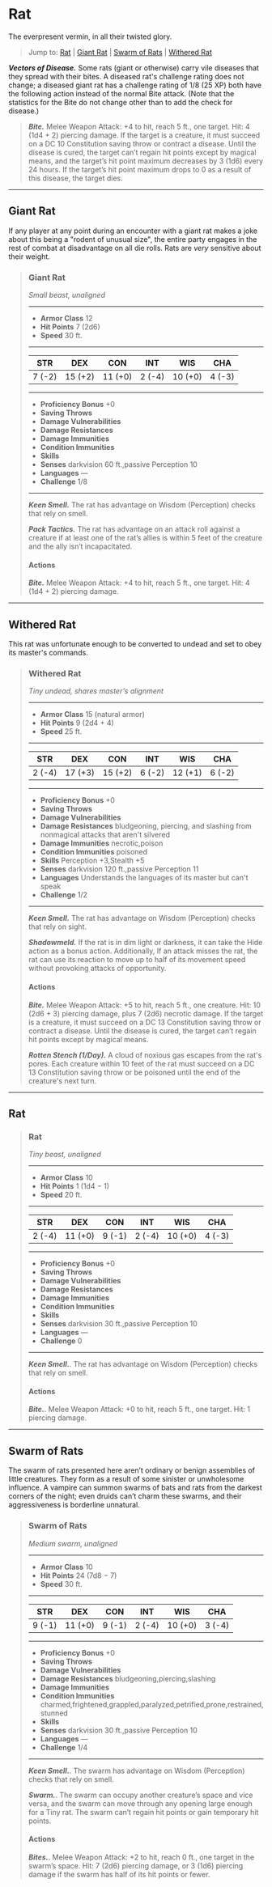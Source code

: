 # Rat
The everpresent vermin, in all their twisted glory.

> Jump to: [Rat](#rat-1) | [Giant Rat](#giant-rat) | [Swarm of Rats]() | [Withered Rat](#withered-rat)

***Vectors of Disease.*** Some rats (giant or otherwise) carry vile diseases that they spread with their bites. A diseased rat's challenge rating does not change; a diseased giant rat has a challenge rating of 1/8 (25 XP) both have the following action instead of the normal Bite attack. (Note that the statistics for the Bite do not change other than to add the check for disease.)

> ***Bite.*** Melee Weapon Attack: +4 to hit, reach 5 ft., one target. Hit: 4 (1d4 + 2) piercing damage. If the target is a creature, it must succeed on a DC 10 Constitution saving throw or contract a disease. Until the disease is cured, the target can’t regain hit points except by magical means, and the target’s hit point maximum decreases by 3 (1d6) every 24 hours. If the target’s hit point maximum drops to 0 as a result of this disease, the target dies.

---

## Giant Rat
If any player at any point during an encounter with a giant rat makes a joke about this being a "rodent of unusual size", the entire party engages in the rest of combat at disadvantage on all die rolls. Rats are *very* sensitive about their weight.

>### Giant Rat
>*Small beast, unaligned*
>___
>- **Armor Class** 12
>- **Hit Points** 7 (2d6)
>- **Speed** 30 ft.
>___
>|**STR**|**DEX**|**CON**|**INT**|**WIS**|**CHA**|
>|:---:|:---:|:---:|:---:|:---:|:---:|
>|7 (-2)|15 (+2)|11 (+0)|2 (-4)|10 (+0)|4 (-3)|
>
>___
>- **Proficiency Bonus** +0
>- **Saving Throws** 
>- **Damage Vulnerabilities** 
>- **Damage Resistances** 
>- **Damage Immunities** 
>- **Condition Immunities** 
>- **Skills** 
>- **Senses** darkvision 60 ft.,passive Perception 10
>- **Languages** —
>- **Challenge** 1/8
>___
>***Keen Smell.*** The rat has advantage on Wisdom (Perception) checks that rely on smell.
>
>***Pack Tactics.*** The rat has advantage on an attack roll against a creature if at least one of the rat’s allies is within 5 feet of the creature and the ally isn’t incapacitated.
>
>#### Actions
>***Bite.*** Melee Weapon Attack: +4 to hit, reach 5 ft., one target. Hit: 4 (1d4 + 2) piercing damage.
>

---

## Withered Rat
This rat was unfortunate enough to be converted to undead and set to obey its master's commands.

>### Withered Rat
>*Tiny undead, shares master's alignment*
>___
>- **Armor Class** 15 (natural armor)
>- **Hit Points** 9 (2d4 + 4)
>- **Speed** 25 ft.
>___
>|**STR**|**DEX**|**CON**|**INT**|**WIS**|**CHA**|
>|:---:|:---:|:---:|:---:|:---:|:---:|
>|2 (-4)|17 (+3)|15 (+2)|6 (-2)|12 (+1)|6 (-2)|
>
>___
>- **Proficiency Bonus** +0
>- **Saving Throws** 
>- **Damage Vulnerabilities** 
>- **Damage Resistances** bludgeoning, piercing, and slashing from nonmagical attacks that aren't silvered
>- **Damage Immunities** necrotic,poison
>- **Condition Immunities** poisoned
>- **Skills** Perception +3,Stealth +5
>- **Senses** darkvision 120 ft.,passive Perception 11
>- **Languages** Understands the languages of its master but can't speak
>- **Challenge** 1/2
>___
>***Keen Smell.*** The rat has advantage on Wisdom (Perception) checks that rely on sight.
>
>***Shadowmeld.*** If the rat is in dim light or darkness, it can take the Hide action as a bonus action. Additionally, If an attack misses the rat, the rat can use its reaction to move up to half of its movement speed without provoking attacks of opportunity.
>
>#### Actions
>***Bite.*** Melee Weapon Attack: +5 to hit, reach 5 ft., one creature. Hit: 10 (2d6 + 3) piercing damage, plus 7 (2d6) necrotic damage. If the target is a creature, it must succeed on a DC 13 Constitution saving throw or contract a disease. Until the disease is cured, the target can’t regain hit points except by magical means.
>
>***Rotten Stench (1/Day).*** A cloud of noxious gas escapes from the rat's pores. Each creature within 10 feet of the rat must succeed on a DC 13 Constitution saving throw or be poisoned until the end of the creature's next turn.
>

---

## Rat

>### Rat
>*Tiny beast, unaligned*
>___
>- **Armor Class** 10
>- **Hit Points** 1 (1d4 − 1)
>- **Speed** 20 ft.
>___
>|**STR**|**DEX**|**CON**|**INT**|**WIS**|**CHA**|
>|:---:|:---:|:---:|:---:|:---:|:---:|
>|2 (-4)|11 (+0)|9 (-1)|2 (-4)|10 (+0)|4 (-3)|
>
>___
>- **Proficiency Bonus** +0
>- **Saving Throws** 
>- **Damage Vulnerabilities** 
>- **Damage Resistances** 
>- **Damage Immunities** 
>- **Condition Immunities** 
>- **Skills** 
>- **Senses** darkvision 30 ft.,passive Perception 10
>- **Languages** —
>- **Challenge** 0
>___
>***Keen Smell.***. The rat has advantage on Wisdom (Perception) checks that rely on smell.
>
>#### Actions
>***Bite.***. Melee Weapon Attack: +0 to hit, reach 5 ft., one target. Hit: 1 piercing damage.
>

---

## Swarm of Rats
The swarm of rats presented here aren’t ordinary or benign assemblies of little creatures. They form as a result of some sinister or unwholesome influence. A vampire can summon swarms of bats and rats from the darkest corners of the night; even druids can’t charm these swarms, and their aggressiveness is borderline unnatural.

>### Swarm of Rats
>*Medium swarm, unaligned*
>___
>- **Armor Class** 10
>- **Hit Points** 24 (7d8 − 7)
>- **Speed** 30 ft.
>___
>|**STR**|**DEX**|**CON**|**INT**|**WIS**|**CHA**|
>|:---:|:---:|:---:|:---:|:---:|:---:|
>|9 (-1)|11 (+0)|9 (-1)|2 (-4)|10 (+0)|3 (-4)|
>
>___
>- **Proficiency Bonus** +0
>- **Saving Throws** 
>- **Damage Vulnerabilities** 
>- **Damage Resistances** bludgeoning,piercing,slashing
>- **Damage Immunities** 
>- **Condition Immunities** charmed,frightened,grappled,paralyzed,petrified,prone,restrained,stunned
>- **Skills** 
>- **Senses** darkvision 30 ft.,passive Perception 10
>- **Languages** —
>- **Challenge** 1/4
>___
>***Keen Smell.***. The swarm has advantage on Wisdom (Perception) checks that rely on smell.
>
>***Swarm.***. The swarm can occupy another creature’s space and vice versa, and the swarm can move through any opening large enough for a Tiny rat. The swarm can’t regain hit points or gain temporary hit points.
>
>#### Actions
>***Bites.***. Melee Weapon Attack: +2 to hit, reach 0 ft., one target in the swarm’s space. Hit: 7 (2d6) piercing damage, or 3 (1d6) piercing damage if the swarm has half of its hit points or fewer.
>

